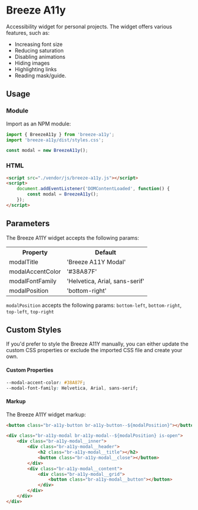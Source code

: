 # Breeze A11y

Accessibility widget for personal projects. The widget offers various features, such as:

- Increasing font size
- Reducing saturation
- Disabling animations
- Hiding images
- Highlighting links
- Reading mask/guide.

## Usage

### Module

Import as an NPM module:

```javascript
import { BreezeA11y } from 'breeze-a11y';
import 'breeze-a11y/dist/styles.css';

const modal = new BreezeA11y();
```

### HTML

```html
<script src="./vendor/js/breeze-a11y.js"></script>
<script>
    document.addEventListener('DOMContentLoaded', function() {
        const modal = BreezeA11y();
    });
</script>
```

## Parameters

The Breeze A11Y widget accepts the following params:

<table>
	<tr>
		<th>Property</th>
		<th>Default</th>
	</tr>
	<tr>
		<td>modalTitle</td>
		<td>'Breeze A11Y Modal'</td>
	</tr>
    <tr>
		<td>modalAccentColor</td>
		<td>'#38A87F'</td>
	</tr>
    <tr>
		<td>modalFontFamily</td>
		<td>'Helvetica, Arial, sans-serif'</td>
	</tr>
    <tr>
		<td>modalPosition</td>
		<td>'bottom-right'</td>
	</tr>
</table>

`modalPosition` accepts the following params: `bottom-left`, `bottom-right`, `top-left`, `top-right`

## Custom Styles

If you'd prefer to style the Breeze A11Y manually, you can either update the custom CSS properties or exclude the imported CSS file and create your own.

#### Custom Properties

```css
--modal-accent-color: #38A87F;
--modal-font-family: Helvetica, Arial, sans-serif;
```

#### Markup

The Breeze A11Y widget markup:

```html
<button class="br-a11y-button br-a11y-button--${modalPosition}"></button>

<div class="br-a11y-modal br-a11y-modal--${modalPosition} is-open">
    <div class="br-a11y-modal__inner">
        <div class="br-a11y-modal__header">
            <h2 class="br-a11y-modal__title"></h2>
            <button class="br-a11y-modal__close"></button>
        </div>
        <div class="br-a11y-modal__content">
            <div class="br-a11y-modal__grid">
                <button class="br-a11y-modal__button"></button>
            </div>
        </div>
    </div>
</div>
```
